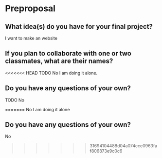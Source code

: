 # Preproposal

## What idea(s) do you have for your final project?

I want to make an website

## If you plan to collaborate with one or two classmates, what are their names?

<<<<<<< HEAD
TODO No I am doing it alone.

## Do you have any questions of your own?

TODO No

=======
No I am doing it alone

## Do you have any questions of your own?

No
>>>>>>> 31694104488d04a074cce0963faf806873e9c0c6
